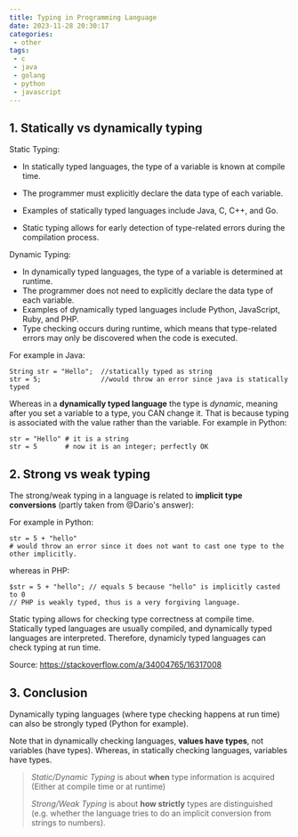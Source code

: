 ```yaml
---
title: Typing in Programming Language
date: 2023-11-28 20:30:17
categories:
 - other
tags:
 - c
 - java
 - golang
 - python
 - javascript
---
```


## 1. Statically vs dynamically typing

Static Typing:

- In statically typed languages, the type of a variable is known at compile time.
- The programmer must explicitly declare the data type of each variable.
- Examples of statically typed languages include Java, C, C++, and Go.

- Static typing allows for early detection of type-related errors during the compilation process.

Dynamic Typing:

- In dynamically typed languages, the type of a variable is determined at runtime.
- The programmer does not need to explicitly declare the data type of each variable.
- Examples of dynamically typed languages include Python, JavaScript, Ruby, and PHP.
- Type checking occurs during runtime, which means that type-related errors may only be discovered when the code is executed.

For example in Java:

```
String str = "Hello";  //statically typed as string
str = 5;               //would throw an error since java is statically typed
```

Whereas in a **dynamically typed language** the type is *dynamic*, meaning after you set a variable to a type, you CAN change it. That is because typing is associated with the value rather than the variable. For example in Python:

```
str = "Hello" # it is a string
str = 5       # now it is an integer; perfectly OK
```

## 2. Strong vs weak typing

The strong/weak typing in a language is related to **implicit type conversions** (partly taken from @Dario's answer):

For example in Python:

```
str = 5 + "hello" 
# would throw an error since it does not want to cast one type to the other implicitly. 
```

whereas in PHP:

```
$str = 5 + "hello"; // equals 5 because "hello" is implicitly casted to 0 
// PHP is weakly typed, thus is a very forgiving language.
```

Static typing allows for checking type correctness at compile time. Statically typed languages are usually compiled, and dynamically typed languages are interpreted. Therefore, dynamicly typed languages can check typing at run time.

Source: https://stackoverflow.com/a/34004765/16317008

## 3. Conclusion

Dynamically typing languages (where type checking happens at run time) can also be strongly typed (Python for example). 

Note that in dynamically checking languages, **values have types**, not variables (have types). Whereas, in statically checking languages, variables have types. 

>*Static/Dynamic Typing* is about **when** type information is acquired (Either at compile time or at runtime)
>
>*Strong/Weak Typing* is about **how strictly** types are distinguished (e.g. whether the language tries to do an implicit conversion from strings to numbers).